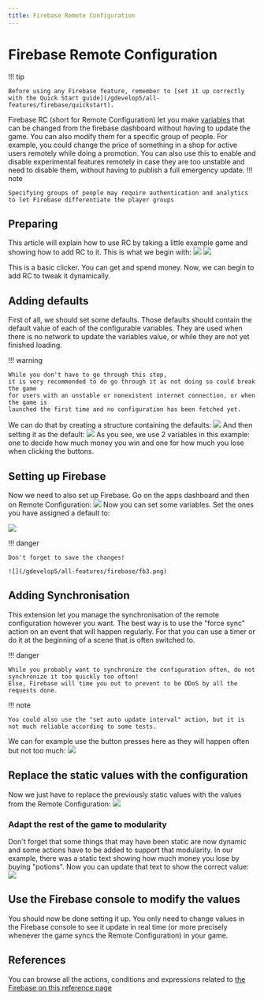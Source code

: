 ```yaml
---
title: Firebase Remote Configuration
---
```

# Firebase Remote Configuration

!!! tip

    Before using any Firebase feature, remember to [set it up correctly with the Quick Start guide](/gdevelop5/all-features/firebase/quickstart).

Firebase RC (short for Remote Configuration) let you make [variables](/gdevelop5/all-features/variables) that can be changed from the firebase dashboard without having to update the game.
You can also modify them for a specific group of people.
For example, you could change the price of something in a shop for active users remotely while doing a promotion.
You can also use this to enable and disable experimental features remotely in case they are too unstable and need to disable them,
without having to publish a full emergency update.
!!! note

    Specifying groups of people may require authentication and analytics to let Firebase differentiate the player groups

## Preparing

This article will explain how to use RC by taking a little example game and showing how to add RC to it.
This is what we begin with:
![](/gdevelop5/all-features/firebase/rc1.png)
![](/gdevelop5/all-features/firebase/rc2.png)

This is a basic clicker. You can get and spend money. Now, we can begin to add RC to tweak it dynamically.

## Adding defaults

First of all, we should set some defaults.
Those defaults should contain the default value of each of the configurable variables.
They are used when there is no network to update the variables value, or while they are not yet finished loading.

!!! warning


    While you don't have to go through this step,
    it is very recommended to do go through it as not doing so could break the game
    for users with an unstable or nonexistent internet connection, or when the game is
    launched the first time and no configuration has been fetched yet.


We can do that by creating a structure containing the defaults:
![](/gdevelop5/all-features/firebase/rc3.png)
And then setting it as the default:
![](/gdevelop5/all-features/firebase/rc4.png)
As you see, we use 2 variables in this example: one to decide how much money you win and one for how much you lose when clicking the buttons.

## Setting up Firebase

Now we need to also set up Firebase. Go on the apps dashboard and then on Remote Configuration:
![](/gdevelop5/all-features/firebase/rc5.png)
Now you can set some variables. Set the ones you have assigned a default to:

![](/gdevelop5/all-features/firebase/fb2.png)

!!! danger


    Don't forget to save the changes!

    ![](/gdevelop5/all-features/firebase/fb3.png)



## Adding Synchronisation

This extension let you manage the synchronisation of the remote configuration however you want.
The best way is to use the "force sync" action on an event that will happen regularly.
For that you can use a timer or do it at the beginning of a scene that is often switched to.

!!! danger


    While you probably want to synchronize the configuration often, do not synchronize it too quickly too often!
    Else, Firebase will time you out to prevent to be DDoS by all the requests done.


!!! note


    You could also use the "set auto update interval" action, but it is not much reliable according to some tests.


We can for example use the button presses here as they will happen often but not too much:
![](/gdevelop5/all-features/firebase/rc8.png)

## Replace the static values with the configuration

Now we just have to replace the previously static values with the values from the Remote Configuration:
![](/gdevelop5/all-features/firebase/rc9.png)

### Adapt the rest of the game to modularity

Don't forget that some things that may have been static are now dynamic and some actions have to be added to support that modularity.
In our example, there was a static text showing how much money you lose by buying "potions". Now you can update that text to show the correct value:
![](/gdevelop5/all-features/firebase/rc10.png)

## Use the Firebase console to modify the values

You should now be done setting it up.
You only need to change values in the Firebase console to see it update in real time (or more precisely whenever the game syncs the Remote Configuration) in your game.

## References

You can browse all the actions, conditions and expressions related to [the Firebase on this reference page](/gdevelop5/all-features/firebase/reference/)